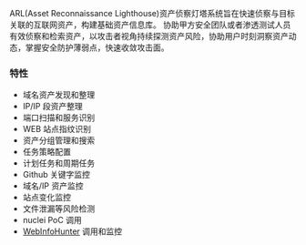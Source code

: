 ARL(Asset Reconnaissance Lighthouse)资产侦察灯塔系统旨在快速侦察与目标关联的互联网资产，构建基础资产信息库。
协助甲方安全团队或者渗透测试人员有效侦察和检索资产，以攻击者视角持续探测资产风险，协助用户时刻洞察资产动态，掌握安全防护薄弱点，快速收敛攻击面。

### 特性
* 域名资产发现和整理
* IP/IP 段资产整理
* 端口扫描和服务识别
* WEB 站点指纹识别
* 资产分组管理和搜索
* 任务策略配置
* 计划任务和周期任务
* Github 关键字监控
* 域名/IP 资产监控
* 站点变化监控
* 文件泄漏等风险检测
* nuclei PoC 调用
* [WebInfoHunter](./function_desc/web_info_hunter.md) 调用和监控
